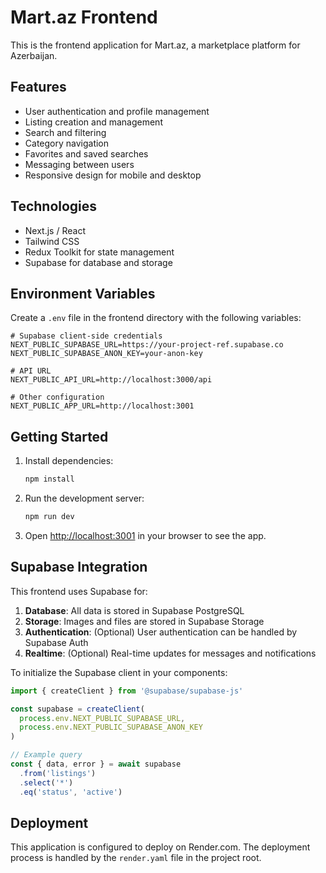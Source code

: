 # Mart.az Frontend

This is the frontend application for Mart.az, a marketplace platform for Azerbaijan.

## Features

- User authentication and profile management
- Listing creation and management
- Search and filtering
- Category navigation
- Favorites and saved searches
- Messaging between users
- Responsive design for mobile and desktop

## Technologies

- Next.js / React
- Tailwind CSS
- Redux Toolkit for state management
- Supabase for database and storage

## Environment Variables

Create a `.env` file in the frontend directory with the following variables:

```
# Supabase client-side credentials
NEXT_PUBLIC_SUPABASE_URL=https://your-project-ref.supabase.co
NEXT_PUBLIC_SUPABASE_ANON_KEY=your-anon-key

# API URL
NEXT_PUBLIC_API_URL=http://localhost:3000/api

# Other configuration
NEXT_PUBLIC_APP_URL=http://localhost:3001
```

## Getting Started

1. Install dependencies:
   ```bash
   npm install
   ```

2. Run the development server:
   ```bash
   npm run dev
   ```

3. Open [http://localhost:3001](http://localhost:3001) in your browser to see the app.

## Supabase Integration

This frontend uses Supabase for:

1. **Database**: All data is stored in Supabase PostgreSQL
2. **Storage**: Images and files are stored in Supabase Storage
3. **Authentication**: (Optional) User authentication can be handled by Supabase Auth
4. **Realtime**: (Optional) Real-time updates for messages and notifications

To initialize the Supabase client in your components:

```javascript
import { createClient } from '@supabase/supabase-js'

const supabase = createClient(
  process.env.NEXT_PUBLIC_SUPABASE_URL,
  process.env.NEXT_PUBLIC_SUPABASE_ANON_KEY
)

// Example query
const { data, error } = await supabase
  .from('listings')
  .select('*')
  .eq('status', 'active')
```

## Deployment

This application is configured to deploy on Render.com. The deployment process is handled by the `render.yaml` file in the project root. 